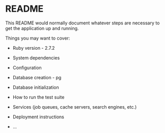 # README

This README would normally document whatever steps are necessary to get the
application up and running.

Things you may want to cover:

* Ruby version - 2.7.2

* System dependencies

* Configuration 

* Database creation - pg

* Database initialization

* How to run the test suite

* Services (job queues, cache servers, search engines, etc.)

* Deployment instructions

* ...
